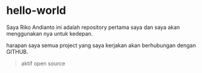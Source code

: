 # hello-world

Saya Riko Andianto
ini adalah repository pertama saya dan saya akan menggunakan nya untuk kedepan.

harapan saya semua project yang saya kerjakan akan berhubungan dengan GITHUB.
 > aktif open source
